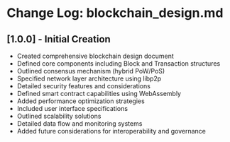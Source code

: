 # Change Log: blockchain_design.md

## [1.0.0] - Initial Creation
- Created comprehensive blockchain design document
- Defined core components including Block and Transaction structures
- Outlined consensus mechanism (hybrid PoW/PoS)
- Specified network layer architecture using libp2p
- Detailed security features and considerations
- Defined smart contract capabilities using WebAssembly
- Added performance optimization strategies
- Included user interface specifications
- Outlined scalability solutions
- Detailed data flow and monitoring systems
- Added future considerations for interoperability and governance
